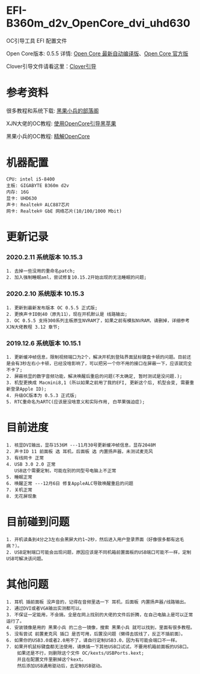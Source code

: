 # EFI-B360m_d2v_OpenCore_dvi_uhd630
OC引导工具 EFI 配置文件

Open Core版本: 0.5.5 详情: [Open Core 最新自动编译版](https://github.com/williambj1/OpenCore-Factory)、[Open Core 官方版](https://github.com/acidanthera/OpenCorePkg/releases)

Clover引导文件请看这里：[Clover引导](https://github.com/Matchas-xiaobin/EFI-B360m_d2v_dvi_uhd630)

# 参考资料
很多教程和系统下载: [黑果小兵的部落阁](https://blog.daliansky.net/)

XJN大佬的OC教程: [使用OpenCore引导黑苹果](https://blog.xjn819.com/?p=543)

黑果小兵的OC教程: [精解OpenCore](https://blog.daliansky.net/OpenCore-BootLoader.html)

# 机器配置
```
CPU: intel i5-8400
主板: GIGABYTE B360m d2v
内存: 16G
显卡: UHD630
声卡: Realtek® ALC887芯片
网卡: Realtek® GbE 网络芯片(10/100/1000 Mbit)
```

# 更新记录

### 2020.2.11 系统版本 10.15.3
```
1. 去掉一些没用的重命名patch;
2. 加入强制睡眠aml，尝试修复10.15.2开始出现的无法睡眠的问题;
```

### 2020.2.10 系统版本 10.15.3
```
1. 更新到最新发布版本 OC 0.5.5 正式版;
2. 更换声卡ID到40（原先11），现在开机默认是 线路输出;
3. OC 0.5.5 支持300系列主板原生NVRAM了，如果之前有模拟NVRAM，请删掉，详细参考XJN大佬教程 3.12 章节;
```

### 2019.12.6 系统版本 10.15.1
```
1. 更新缓冲帧信息，限制视频端口为2个，解决开机到登陆界面鼠标键盘卡顿的问题。目前还是会有3秒左右小卡顿，已经没啥影响了，可以把另一个你不用的接口在屏蔽一下，应该就完全不卡了;
2. 屏蔽核显的数字音频功能，解决唤醒后重启的问题(不太确定, 暂时测试是没问题.);
3. 机型更换成 Macmini8,1 (所以如果之前用了我的EFI, 更新这个后, 机型会变, 需要重新登录Apple ID);
4. 升级OC版本为 0.5.3 正式版;
5. RTC重命名为ARTC(应该是没啥意义和实际作用, 白苹果强迫症);
```

# 目前进度
```
1. 核显DVI输出，显存1536M ---11月30号更新缓冲帧信息，显存2048M
2. 声卡ID 11 前面板 选 耳机，后面板 选 内置扬声器，未测试麦克风
3. 有线网卡 正常
4. USB 3.0 2.0 正常
   USB这个需要定制，可能在别的同型号电脑上不正常
5. 睡眠正常
6. 唤醒正常 ---12月6日 修复AppleALC导致唤醒重启的问题
7. 关机正常
8. 无花屏现象
```

# 目前碰到问题
```
1. 开机读条到4分之3左右会黑屏大约1~2秒，然后进入用户登录界面（好像很多都有这毛病？）。
2. USB定制端口可能会出现问题，原因应该是不同机箱前置面板的USB端口可能不一样，定制USB可解决该问题。
```

# 其他问题
```
1. 耳机 插前面板 没声音的，记得在音频里选一下 耳机，后面板 内置扬声器/线路输出。
2. 通过DVI或者VGA输出实测都可以。
3. 不保证一定能用，不会搞，全是在网上找别的大佬的文件后折腾，在自己电脑上是可以正常运行了。
4. 安装镜像是用的 黑果小兵 的二合一镜像，搜索 黑果小兵 就可以找到，里面有很多教程。
5. 没有尝试 前置麦克风 插口 是否可用，后置没问题（懒得去拔线了，反正不插前面）。
6. 如果你的USB3.0或者2.0用不了，请自行定制USB3.0，因为有可能会端口不一样。
7. 如果开机鼠标键盘都无法使用，请换插一下其他USB口试试，不要用机箱前面板的USB口。
    如果还是不行，则删除这个文件 OC/kexts/USBPorts.kext;
    并且在配置文件里删掉这个kext。
    然后添加USB通用驱动后，去定制USB驱动。
```
